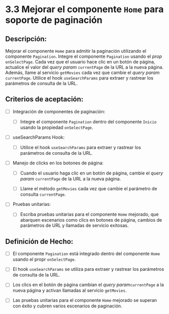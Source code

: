 # 3.3 Mejorar el componente `Home` para soporte de paginación

## Descripción:

Mejorar el componente `Home` para admitir la paginación utilizando el componente `Pagination`. Integre el componente `Pagination` usando el _prop_ `onSelectPage`. Cada vez que el usuario hace clic en un botón de página, actualice el valor del _query param_ `currentPage` de la URL a la nueva página. Además, llame al servicio `getMovies` cada vez que cambie el _query param_ `currentPage`. Utilice el hook `useSearchParams` para extraer y rastrear los parámetros de consulta de la URL.

## Criterios de aceptación:

- [ ] Integración de componentes de paginación:

     - [ ] Integre el componente `Pagination` dentro del componente `Inicio` usando la propiedad `onSelectPage`.

- [ ] useSearchParams Hook:

     - [ ] Utilice el hook `useSearchParams` para extraer y rastrear los parámetros de consulta de la URL.

- [ ] Manejo de clicks en los botones de página:

     - [ ] Cuando el usuario haga clic en un botón de página, cambie el _query param_ `currentPage` de la URL a la nueva página.

     - [ ] Llame el método `getMovies` cada vez que cambie el parámetro de consulta `currentPage`.

- [ ] Pruebas unitarias:

     - [ ] Escriba pruebas unitarias para el componente `Home` mejorado, que abarquen escenarios como clics en botones de página, cambios de parámetros de URL y llamadas de servicio exitosas.

## Definición de Hecho:

- [ ] El componente `Pagination` está integrado dentro del componente `Home` usando el propr `onSelectPage`.

- [ ] El hook `useSearchParams` se utiliza para extraer y rastrear los parámetros de consulta de la URL.

- [ ] Los clics en el botón de página cambian el _query param_`currentPage` a la nueva página y activan llamadas al servicio `getMovies`.

- [ ] Las pruebas unitarias para el componente `Home` mejorado se superan con éxito y cubren varios escenarios de paginación.
